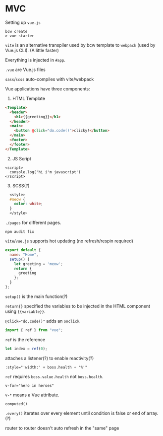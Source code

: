 # MVC

Setting up `vue.js`
```
bcw create
> vue starter
```

`vite` is an alternative transpiler used by bcw template to `webpack` (used by Vue.js CLI). (A little faster)

Everything is injected in `#app`.

`.vue` are Vue.js files

`sass`/`scss` auto-compiles with vite/webpack

Vue applications have three components:
1) HTML Template
```html
<Template>
  <header>
    <h1>{{greeting}}</h1>
  </header>
  <main>
    <button @click="do.code()">clicky!</button>
  </main>
  <footer>
  </footer>
</Template>
```
2) JS Script
```
<script>
  console.log('hi i'm javascript')
</script>
```

3) SCSS(?)

```css
  <style>
  #meow {
    color: white;
  }
  </style>
```

`./pages` for different pages.

`npm audit fix`

`vite`/`vue.js` supports hot updating (no refresh/respin required)

```js
export default {
  name: "Home",
  setup() {
    let greeting = 'meow';
    return {
      greeting
    };
  }
};
```

`setup()` is the main function(?)

`return{}` specified the variables to be injected in the HTML component using `{{variable}}`.

`@click="do.code()"` adds an `onclick`.

```js
import { ref } from "vue";
```

`ref` is the reference
```js
let index = ref(0);
```
 attaches a listener(?) to enable reactivity(?)

```
:style="'width:' + boss.health + '%'"
```

`ref` requires `boss.value.health` not `boss.health`.


```
v-for="hero in heroes"
```

`v-*` means a Vue attribute.

`computed()`

`.every()`
iterates over every element until condition is false or end of array.(?)

router to router doesn't auto refresh in the "same" page